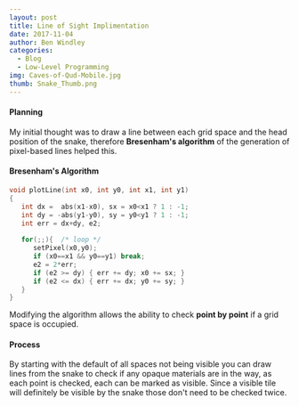 ```yaml
---
layout: post
title: Line of Sight Implimentation
date: 2017-11-04
author: Ben Windley
categories:
  - Blog
  - Low-Level Programming
img: Caves-of-Qud-Mobile.jpg
thumb: Snake_Thumb.png
---
```


#### Planning
My initial thought was to draw a line between each grid space and the head position of the snake, therefore <b>Bresenham's algorithm</b> of the generation of pixel-based lines helped this.

#### Bresenham's Algorithm
```C++
void plotLine(int x0, int y0, int x1, int y1)
{
   int dx =  abs(x1-x0), sx = x0<x1 ? 1 : -1;
   int dy = -abs(y1-y0), sy = y0<y1 ? 1 : -1; 
   int err = dx+dy, e2; 
 
   for(;;){  /* loop */
      setPixel(x0,y0);
      if (x0==x1 && y0==y1) break;
      e2 = 2*err;
      if (e2 >= dy) { err += dy; x0 += sx; }
      if (e2 <= dx) { err += dx; y0 += sy; }
   }
}
```
Modifying the algorithm allows the ability to check <b>point by point</b> if a grid space is occupied.

#### Process
By starting with the default of all spaces not being visible you can draw lines from the snake to check if any opaque materials are in the way, as each point is checked, each can be marked as visible. Since a visible tile will definitely be visible by the snake those don't need to be checked twice.
